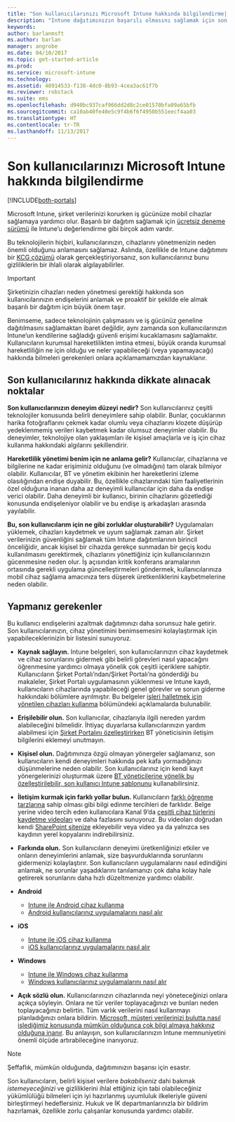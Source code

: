 ```yaml
---
title: "Son kullanıcılarınızı Microsoft Intune hakkında bilgilendirme| Microsoft Intune"
description: "Intune dağıtımınızın başarılı olmasını sağlamak için son kullanıcılarınızla bilgi paylaşın."
keywords: 
author: barlanmsft
ms.author: barlan
manager: angrobe
ms.date: 04/10/2017
ms.topic: get-started-article
ms.prod: 
ms.service: microsoft-intune
ms.technology: 
ms.assetid: 48914533-f138-4dc0-8b93-4cea3ac61f7b
ms.reviewer: robstack
ms.suite: ems
ms.openlocfilehash: d940bc937caf966dd2d8c2ce01570bfa09a65bfb
ms.sourcegitcommit: ca10ab40fe40e5c9f4b6f6f4950b551eecf4aa03
ms.translationtype: HT
ms.contentlocale: tr-TR
ms.lasthandoff: 11/13/2017
---
```

# <a name="how-to-educate-your-end-users-about-microsoft-intune"></a>Son kullanıcılarınızı Microsoft Intune hakkında bilgilendirme

[!INCLUDE[both-portals](./includes/note-for-both-portals.md)]

Microsoft Intune, şirket verilerinizi korurken iş gücünüze mobil cihazlar sağlamaya yardımcı olur. Başarılı bir dağıtım sağlamak için [ücretsiz deneme sürümü](app-sdk.md) ile Intune’u değerlendirme gibi birçok adım vardır.

Bu teknolojilerin hiçbiri, kullanıcılarınızın, cihazlarını yönetmenizin neden önemli olduğunu anlamasını sağlamaz. Aslında, özellikle de Intune dağıtımını bir [KCG çözümü](/enterprise-mobility-security/solutions/byod-design-considerations-guide) olarak gerçekleştiriyorsanız, son kullanıcılarınız bunu gizliliklerin bir ihlali olarak algılayabilirler.

> [!Important]
> Şirketinizin cihazları neden yönetmesi gerektiği hakkında son kullanıcılarınızın endişelerini anlamak ve proaktif bir şekilde ele almak başarılı bir dağıtım için büyük önem taşır.

Benimseme, sadece teknolojinin çalışmasını ve iş gücünüz geneline dağıtılmasını sağlamaktan ibaret değildir, aynı zamanda son kullanıcılarınızın Intune’un kendilerine sağladığı güvenli erişimi kucaklamasını sağlamaktır. Kullanıcıların kurumsal hareketlilikten imtina etmesi, büyük oranda kurumsal hareketliliğin ne için olduğu ve neler yapabileceği (veya yapamayacağı) hakkında bilmeleri gerekenleri onlara açıklamamamızdan kaynaklanır.

## <a name="things-to-consider-about-your-end-users"></a>Son kullanıcılarınız hakkında dikkate alınacak noktalar

__Son kullanıcılarınızın deneyim düzeyi nedir?__ Son kullanıcılarınız çeşitli teknolojiler konusunda belirli deneyimlere sahip olabilir. Bunlar, çocuklarının harika fotoğraflarını çekmek kadar olumlu veya cihazlarını klozete düşürüp yedeklenmemiş verileri kaybetmek kadar olumsuz deneyimler olabilir. Bu deneyimler, teknolojiye olan yaklaşımları ile kişisel amaçlarla ve iş için cihaz kullanma hakkındaki algılarını şekillendirir.

__Hareketlilik yönetimi benim için ne anlama gelir?__ Kullanıcılar, cihazlarına ve bilgilerine ne kadar erişiminiz olduğunu (ve olmadığını) tam olarak bilmiyor olabilir. Kullanıcılar, BT ve yönetim ekibinin her hareketlerini izleme olasılığından endişe duyabilir. Bu, özellikle cihazlarındaki tüm faaliyetlerinin özel olduğuna inanan daha az deneyimli kullanıcılar için daha da endişe verici olabilir. Daha deneyimli bir kullanıcı, birinin cihazlarını gözetlediği konusunda endişeleniyor olabilir ve bu endişe iş arkadaşları arasında yayılabilir.

__Bu, son kullanıcılarım için ne gibi zorluklar oluşturabilir?__ Uygulamaları yüklemek, cihazları kaydetmek ve uyum sağlamak zaman alır. Şirket verilerinizin güvenliğini sağlamak tüm Intune dağıtımlarının birincil önceliğidir, ancak kişisel bir cihazda gerekçe sunmadan bir geçiş kodu kullanılmasını gerektirmek, cihazlarını yönettiğiniz için kullanıcılarınızın gücenmesine neden olur. İş açısından kritik konferans aramalarının ortasında gerekli uygulama güncelleştirmeleri göndermek, kullanıcılarınıza mobil cihaz sağlama amacınıza ters düşerek üretkenliklerini kaybetmelerine neden olabilir.

## <a name="things-you-should-do"></a>Yapmanız gerekenler

Bu kullanıcı endişelerini azaltmak dağıtımınızı daha sorunsuz hale getirir. Son kullanıcılarınızın, cihaz yönetimini benimsemesini kolaylaştırmak için yapabileceklerinizin bir listesini sunuyoruz.

* __Kaynak sağlayın.__ Intune belgeleri, son kullanıcılarınızın cihaz kaydetmek ve cihaz sorunlarını gidermek gibi belirli görevleri nasıl yapacağını öğrenmesine yardımcı olmaya yönelik çok çeşitli içeriklere sahiptir. Kullanıcıların Şirket Portalı’ndan/Şirket Portalı’na gönderdiği bu makaleler, Şirket Portalı uygulamasının yüklenmesi ve Intune kaydı, kullanıcıların cihazlarında yapabileceği genel görevler ve sorun giderme hakkındaki bölümlere ayrılmıştır. Bu belgeler [işleri halletmek için yönetilen cihazları kullanma](/intune-user-help/use-managed-devices-to-get-work-done) bölümündeki açıklamalarda bulunabilir.

* __Erişilebilir olun.__ Son kullanıcılar, cihazlarıyla ilgili nereden yardım alabileceğini bilmelidir. İhtiyaç duyarlarsa kullanıcılarınızın yardım alabilmesi için [Şirket Portalını özelleştirirken](company-portal-customize.md) BT yöneticisinin iletişim bilgilerini eklemeyi unutmayın.

* __Kişisel olun.__ Dağıtımınıza özgü olmayan yönergeler sağlamanız, son kullanıcıların kendi deneyimleri hakkında pek kafa yormadığınızı düşünmelerine neden olabilir. Son kullanıcılarınız için kendi kayıt yönergelerinizi oluşturmak üzere [BT yöneticilerine yönelik bu özelleştirilebilir, son kullanıcı Intune şablonunu](https://gallery.technet.microsoft.com/office/Intune-End-User-Enrollment-3a0c9b0c) kullanabilirsiniz.

* __İletişim kurmak için farklı yollar bulun.__ Kullanıcıların [farklı öğrenme tarzlarına](https://www.umassd.edu/dss/resources/facultystaff/howtoteachandaccommodate/howtoaccommodatedifferentlearningstyles/) sahip olması gibi bilgi edinme tercihleri de farklıdır. Belge yerine video tercih eden kullanıcılara Kanal 9’da [çeşitli cihaz türlerini kaydetme videoları](https://channel9.msdn.com/Series/IntuneEnrollment) ve daha fazlasını sunuyoruz. Bu videoları doğrudan kendi [SharePoint sitenize](https://support.office.com/article/Embed-a-video-from-Office-365-Video-59e19984-c34e-4be8-889b-f6fa93910581) ekleyebilir veya video ya da yalnızca ses kaydının yerel kopyalarını indirebilirsiniz.

* __Farkında olun.__ Son kullanıcıların deneyimi üretkenliğinizi etkiler ve onların deneyimlerini anlamak, size başvurduklarında sorunlarını gidermenizi kolaylaştırır. Son kullanıcıların uygulamalarını nasıl edindiğini anlamak, ne sorunlar yaşadıklarını tanılamanızı çok daha kolay hale getirerek sorunlarını daha hızlı düzeltmenize yardımcı olabilir.

* **Android**
  * [Intune ile Android cihaz kullanma](/intune-user-help/using-your-android-device-with-intune)
  * [Android kullanıcılarınız uygulamalarını nasıl alır](end-user-apps-android.md)

* **iOS**
  * [Intune ile iOS cihaz kullanma](/intune-user-help/using-your-ios-device-with-intune)
  * [iOS kullanıcılarınız uygulamalarını nasıl alır](end-user-apps-ios.md)

* **Windows**
  * [Intune ile Windows cihaz kullanma](/intune-user-help/using-your-windows-device-with-intune)
  * [Windows kullanıcılarınız uygulamalarını nasıl alır](end-user-apps-windows.md)

* __Açık sözlü olun.__ Kullanıcılarınızın cihazlarında neyi yöneteceğinizi onlara açıkça söyleyin. Onlara ne tür veriler toplayacağınızı ve bunları neden toplayacağınızı belirtin. Tüm varlık verilerini nasıl kullanmayı planladığınızı onlara bildirin. [Microsoft, müşteri verilerinizi bulutta nasıl işlediğimiz konusunda mümkün olduğunca çok bilgi almaya hakkınız olduğuna inanır](https://www.microsoft.com/trustcenter/about/transparency). Bu anlayışın, son kullanıcılarınızın Intune memnuniyetini önemli ölçüde artırabileceğine inanıyoruz.

>[!Note]
> Şeffaflık, mümkün olduğunda, dağıtımınızın başarısı için esastır.

Son kullanıcıların, belirli kişisel verilere *bakabilseniz* dahi bakmak *istemeyeceğinizi* ve gizliliklerini ihlal ettiğiniz için tabi olabileceğiniz yükümlülüğü bilmeleri için iyi hazırlanmış uyumluluk ilkeleriyle güveni birleştirmeyi hedeflersiniz. Hukuk ve İK departmanlarınızla bir bildirim hazırlamak, özellikle zorlu çalışanlar konusunda yardımcı olabilir.
